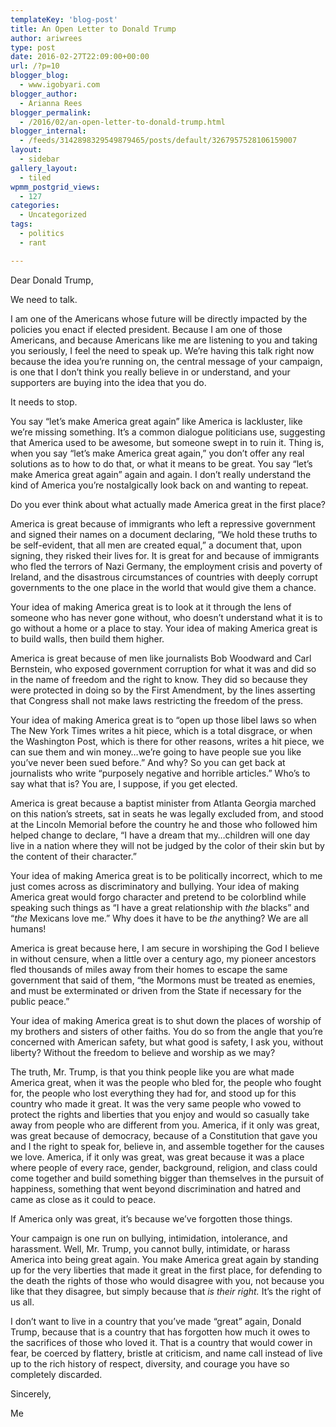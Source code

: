 ```yaml
---
templateKey: 'blog-post'
title: An Open Letter to Donald Trump
author: ariwrees
type: post
date: 2016-02-27T22:09:00+00:00
url: /?p=10
blogger_blog:
  - www.igobyari.com
blogger_author:
  - Arianna Rees
blogger_permalink:
  - /2016/02/an-open-letter-to-donald-trump.html
blogger_internal:
  - /feeds/3142898329549879465/posts/default/3267957528106159007
layout:
  - sidebar
gallery_layout:
  - tiled
wpmm_postgrid_views:
  - 127
categories:
  - Uncategorized
tags:
  - politics
  - rant

---
```

Dear Donald Trump,

We need to talk.  

I am one of the Americans whose future will be directly impacted by the policies you enact if elected president. Because I am one of those Americans, and because Americans like me are listening to you and taking you seriously, I feel the need to speak up. We’re having this talk right now because the idea you’re running on, the central message of your campaign, is one that I don’t think you really believe in or understand, and your supporters are buying into the idea that you do.

It needs to stop. 

You say “let’s make America great again” like America is lackluster, like we’re missing something. It’s a common dialogue politicians use, suggesting that America used to be awesome, but someone swept in to ruin it. Thing is, when you say “let’s make America great again,” you don’t offer any real solutions as to how to do that, or what it means to be great. You say “let’s make America great again” again and again. I don’t really understand the kind of America you’re nostalgically look back on and wanting to repeat.

Do you ever think about what actually made America great in the first place?

America is great because of immigrants who left a repressive government and signed their names on a document declaring, “We hold these truths to be self-evident, that all men are created equal,” a document that, upon signing, they risked their lives for. It is great for and because of immigrants who fled the terrors of Nazi Germany, the employment crisis and poverty of Ireland, and the disastrous circumstances of countries with deeply corrupt governments to the one place in the world that would give them a chance.

  
Your idea of making America great is to look at it through the lens of someone who has never gone without, who doesn’t understand what it is to go without a home or a place to stay. Your idea of making America great is to build walls, then build them higher.

America is great because of men like journalists Bob Woodward and Carl Bernstein, who exposed government corruption for what it was and did so in the name of freedom and the right to know. They did so because they were protected in doing so by the First Amendment, by the lines asserting that Congress shall not make laws restricting the freedom of the press.

Your idea of making America great is to “open up those libel laws so when The New York Times writes a hit piece, which is a total disgrace, or when the Washington Post, which is there for other reasons, writes a hit piece, we can sue them and win money…we’re going to have people sue you like you’ve never been sued before.” And why? So you can get back at journalists who write “purposely negative and horrible articles.” Who’s to say what that is? You are, I suppose, if you get elected.

America is great because a baptist minister from Atlanta Georgia marched on this nation’s streets, sat in seats he was legally excluded from, and stood at the Lincoln Memorial before the country he and those who followed him helped change to declare, “I have a dream that my…children will one day live in a nation where they will not be judged by the color of their skin but by the content of their character.”

Your idea of making America great is to be politically incorrect, which to me just comes across as discriminatory and bullying. Your idea of making America great would forgo character and pretend to be colorblind while speaking such things as “I have a great relationship with _the_ blacks” and “_the_ Mexicans love me.” Why does it have to be _the_ anything? We are all humans!

America is great because here, I am secure in worshiping the God I believe in without censure, when a little over a century ago, my pioneer ancestors fled thousands of miles away from their homes to escape the same government that said of them, “the Mormons must be treated as enemies, and must be exterminated or driven from the State if necessary for the public peace.”

Your idea of making America great is to shut down the places of worship of my brothers and sisters of other faiths. You do so from the angle that you’re concerned with American safety, but what good is safety, I ask you, without liberty? Without the freedom to believe and worship as we may?

The truth, Mr. Trump, is that you think people like you are what made America great, when it was the people who bled for, the people who fought for, the people who lost everything they had for, and stood up for this country who made it great. It was the very same people who vowed to protect the rights and liberties that you enjoy and would so casually take away from people who are different from you. America, if it only was great, was great because of democracy, because of a Constitution that gave you and I the right to speak for, believe in, and assemble together for the causes we love. America, if it only was great, was great because it was a place where people of every race, gender, background, religion, and class could come together and build something bigger than themselves in the pursuit of happiness, something that went beyond discrimination and hatred and came as close as it could to peace. 

If America only was great, it’s because we’ve forgotten those things.

Your campaign is one run on bullying, intimidation, intolerance, and harassment. Well, Mr. Trump, you cannot bully, intimidate, or harass America into being great again. You make America great again by standing up for the very liberties that made it great in the first place, for defending to the death the rights of those who would disagree with you, not because you like that they disagree, but simply because that _is their right._ It’s the right of us all.

I don’t want to live in a country that you’ve made “great” again, Donald Trump, because that is a country that has forgotten how much it owes to the sacrifices of those who loved it. That is a country that would cower in fear, be coerced by flattery, bristle at criticism, and name call instead of live up to the rich history of respect, diversity, and courage you have so completely discarded.

Sincerely,

Me